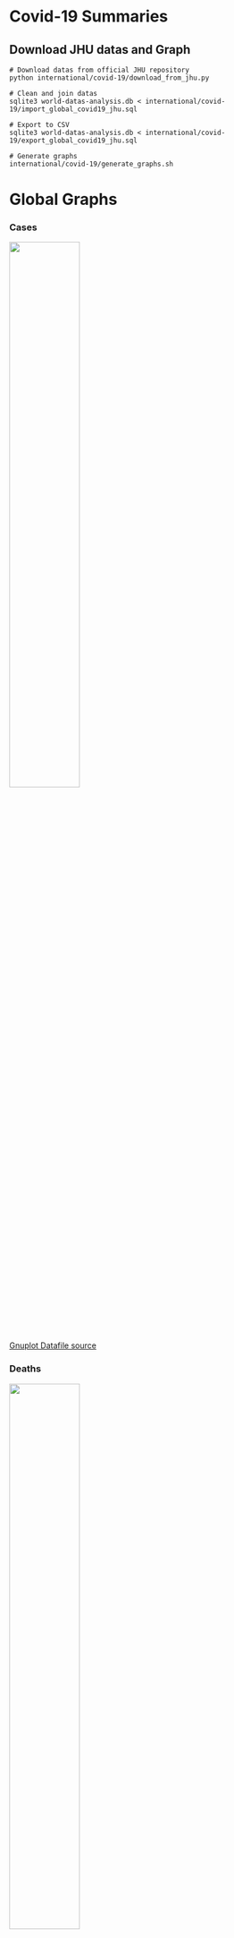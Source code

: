 # Covid-19 Summaries

## Download JHU datas and Graph
```
# Download datas from official JHU repository
python international/covid-19/download_from_jhu.py

# Clean and join datas
sqlite3 world-datas-analysis.db < international/covid-19/import_global_covid19_jhu.sql

# Export to CSV
sqlite3 world-datas-analysis.db < international/covid-19/export_global_covid19_jhu.sql

# Generate graphs
international/covid-19/generate_graphs.sh
```



# Global Graphs

### Cases

<img width="50%" height="50%" src="pictures/countries_ratio_cases_for_1000000hab.png"/>

[Gnuplot Datafile source](datas/countries_ratio_cases_for_1000000hab.gdata)


### Deaths

<img width="50%" height="50%" src="pictures/countries_ratio_deaths_for_1000000hab.png"/>

[Gnuplot Datafile source](datas/countries_ratio_deaths_for_1000000hab.gdata)


# Filter value datas

### Cases

<img width="50%" height="50%" src="pictures/countries_ratio_cases_filter_1_for_1000000hab.png"/>

[Gnuplot Datafile source](datas/countries_ratio_cases_filter_1_for_1000000hab.gdata)


### Deaths

<img width="50%" height="50%" src="pictures/countries_ratio_deaths_filter_1_for_1000000hab.png"/>

[Gnuplot Datafile source](datas/countries_ratio_deaths_filter_1_for_1000000hab.gdata)


### Deaths by country

### Brazil

<img width="50%" height="50%" src="pictures/countries_ratio_deaths_for_1000000hab_Brazil.png"/>

[Gnuplot Datafile source](datas/countries_ratio_deaths_for_1000000hab.gdata)


### France

<img width="50%" height="50%" src="pictures/countries_ratio_deaths_for_1000000hab_France.png"/>

[Gnuplot Datafile source](datas/countries_ratio_deaths_for_1000000hab.gdata)


### Germany

<img width="50%" height="50%" src="pictures/countries_ratio_deaths_for_1000000hab_Germany.png"/>

[Gnuplot Datafile source](datas/countries_ratio_deaths_for_1000000hab.gdata)


### Italy

<img width="50%" height="50%" src="pictures/countries_ratio_deaths_for_1000000hab_Italy.png"/>

[Gnuplot Datafile source](datas/countries_ratio_deaths_for_1000000hab.gdata)


### Korea South

<img width="50%" height="50%" src="pictures/countries_ratio_deaths_for_1000000hab_Korea South.png"/>

[Gnuplot Datafile source](datas/countries_ratio_deaths_for_1000000hab.gdata)


### Netherlands

<img width="50%" height="50%" src="pictures/countries_ratio_deaths_for_1000000hab_Netherlands.png"/>

[Gnuplot Datafile source](datas/countries_ratio_deaths_for_1000000hab.gdata)



### Spain

<img width="50%" height="50%" src="pictures/countries_ratio_deaths_for_1000000hab_Spain.png"/>

[Gnuplot Datafile source](datas/countries_ratio_deaths_for_1000000hab.gdata)


### Sweden

<img width="50%" height="50%" src="pictures/countries_ratio_deaths_for_1000000hab_Sweden.png"/>

[Gnuplot Datafile source](datas/countries_ratio_deaths_for_1000000hab.gdata)


### United Kingdom

<img width="50%" height="50%" src="pictures/countries_ratio_deaths_for_1000000hab_United Kingdom.png"/>

[Gnuplot Datafile source](datas/countries_ratio_deaths_for_1000000hab.gdata)


### US

<img width="50%" height="50%" src="pictures/countries_ratio_deaths_for_1000000hab_US.png"/>

[Gnuplot Datafile source](datas/countries_ratio_deaths_for_1000000hab.gdata)
